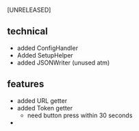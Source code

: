 [UNRELEASED]

## technical
 - added ConfigHandler
 - Added SetupHelper
 - added JSONWriter (unused atm)

## features
 - added URL getter
 - added Token getter
    - need button press within 30 seconds
 - 

##     